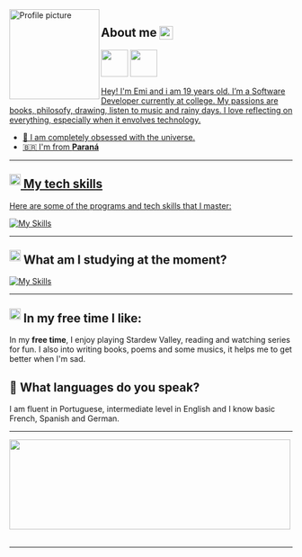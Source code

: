 
  <img align="left" height="160px" src="https://github.com/user-attachments/assets/f6b551b5-9cd3-4a81-ba41-69563e938962" alt="Profile picture">




##  **About me <img src="https://user-images.githubusercontent.com/74038190/214644152-52f47eb3-5e31-4f47-8758-05c9468d5596.gif" height="24px" style="vertical-align: -5px;">** 

<div align="left">  
<a href="https://www.instagram.com/wsoo.san/" target="_blank"><img src="https://user-images.githubusercontent.com/74038190/235294013-a33e5c43-a01c-43f6-b44d-a406d8b4ab75.gif" style="height: 48px;"></a>
<a href="https://www.linkedin.com/in/emiwlly/" target="_blank"><img src="https://user-images.githubusercontent.com/74038190/235294012-0a55e343-37ad-4b0f-924f-c8431d9d2483.gif"style="height: 48px;"</a>
</div>

Hey! I'm Emi and i am 19 years old. I’m a Software Developer currently at college. My passions are books, philosofy, drawing, listen to music and rainy days. I love reflecting on everything, especially when it envolves technology.

- 🔭 I am completely obsessed with the universe.
- 🇧🇷 I'm from **Paraná**



---

## <img src="https://user-images.githubusercontent.com/74038190/235223599-0eadbd7c-c916-4f24-af9d-9242730e6172.gif" width="20" style="position: relative; top: -5px;"> <b>My tech skills</b>

Here are some of the programs and tech skills that I master:

[![My Skills](https://skillicons.dev/icons?i=java,py,js,spring)](https://skillicons.dev)

---
## <img src="https://media2.giphy.com/media/QssGEmpkyEOhBCb7e1/giphy.gif?cid=ecf05e47a0n3gi1bfqntqmob8g9aid1oyj2wr3ds3mg700bl&rid=giphy.gif" width="20" style="position: relative; top: -5px;">  <b>What am I studying at the moment?</b>
[![My Skills](https://skillicons.dev/icons?i=html,css,mysql)](https://skillicons.dev)


---
## <img src="https://user-images.githubusercontent.com/74038190/216120974-24a76b31-7f39-41f1-a38f-b3c1377cc612.png"  width="20" style="position: relative; top: -5px;"> <b> In my free time I like:</b>

In my **free time**, I enjoy playing Stardew Valley, reading and watching series for fun. I also into writing books, poems and some musics, it helps me to get better when I'm sad. 

## 🎤 What languages do you speak?

I am fluent in Portuguese, intermediate level in English and I know basic French, Spanish and German.

---



<img align="centre" height="160px" src="https://github.com/Anmol-Baranwal/Cool-GIFs-For-GitHub/assets/74038190/0c7eb6ed-663b-4ce4-bfbd-18239a38ba1b" width="500">
<br><br>

---
  



<!--
**emiwlly/emiwlly** is a ✨ _special_ ✨ repository because its `README.md` (this file) appears on your GitHub profile.

Here are some ideas to get you started:

- 🔭 I’m currently working on ...
- 🌱 I’m currently learning ...
- 👯 I’m looking to collaborate on ...
- 🤔 I’m looking for help with ...
- 💬 Ask me about ...
- 📫 How to reach me: ...
- 😄 Pronouns: ...
- ⚡ Fun fact: ...
-->
